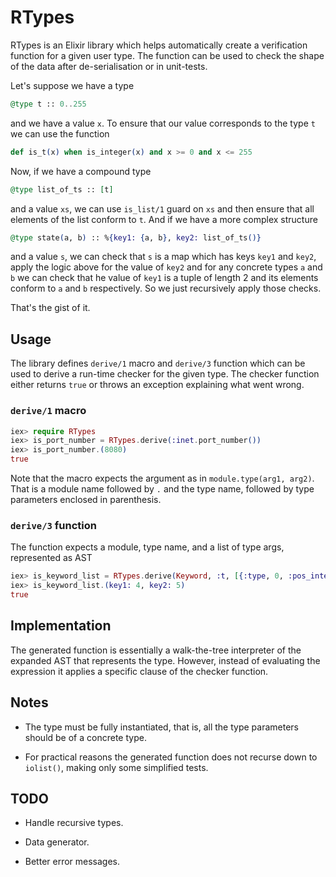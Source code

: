# RTypes

RTypes is an Elixir library which helps automatically create a verification function for
a given user type. The function can be used to check the shape of the data after
de-serialisation or in unit-tests.

Let's suppose we have a type

```elixir
@type t :: 0..255
```

and we have a value `x`. To ensure that our value corresponds to the type `t` we
can use the function

```elixir
def is_t(x) when is_integer(x) and x >= 0 and x <= 255
```

Now, if we have a compound type

```elixir
@type list_of_ts :: [t]
```

and a value `xs`, we can use `is_list/1` guard on `xs` and then ensure that all
elements of the list conform to `t`. And if we have a more complex structure

```elixir
@type state(a, b) :: %{key1: {a, b}, key2: list_of_ts()}
```

and a value `s`, we can check that `s` is a map which has keys `key1` and
`key2`, apply the logic above for the value of `key2` and for any concrete types
`a` and `b` we can check that he value of `key1` is a tuple of length 2 and its
elements conform to `a` and `b` respectively. So we just recursively apply those
checks.

That's the gist of it.

## Usage

The library defines `derive/1` macro and `derive/3` function which can be used
to derive a run-time checker for the given type. The checker function either
returns `true` or throws an exception explaining what went wrong.

### `derive/1` macro

  ```elixir
  iex> require RTypes
  iex> is_port_number = RTypes.derive(:inet.port_number())
  iex> is_port_number.(8080)
  true
  ```

Note that the macro expects the argument as in `module.type(arg1, arg2)`. That
is a module name followed by `.` and the type name, followed by type parameters
enclosed in parenthesis.

### `derive/3` function

The function expects a module, type name, and a list of type args, represented as AST

  ```elixir
  iex> is_keyword_list = RTypes.derive(Keyword, :t, [{:type, 0, :pos_integer, []}])
  iex> is_keyword_list.(key1: 4, key2: 5)
  true
  ```

## Implementation

The generated function is essentially a walk-the-tree interpreter of the
expanded AST that represents the type. However, instead of evaluating the
expression it applies a specific clause of the checker function.

## Notes

 - The type must be fully instantiated, that is, all the type parameters should
   be of a concrete type.

 - For practical reasons the generated function does not recurse down to
   `iolist()`, making only some simplified tests.

## TODO

 - Handle recursive types.

 - Data generator.

 - Better error messages.
